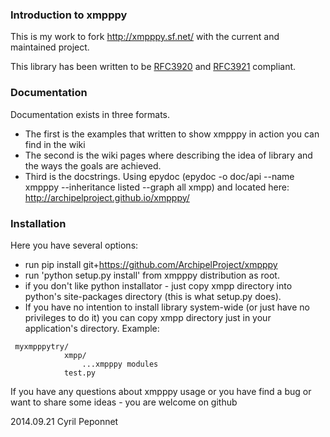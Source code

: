 ### Introduction to xmpppy

This is my work to fork http://xmpppy.sf.net/ with the current and maintained project.

This library has been written to be [RFC3920](https://datatracker.ietf.org/doc/rfc3920/) and [RFC3921](https://datatracker.ietf.org/doc/rfc3921/) compliant.

### Documentation

Documentation exists in three formats.
* The first is the examples that written to show xmpppy in action you can find in the wiki
* The second is the wiki pages where describing the idea of library and the ways the goals are achieved.
* Third is the docstrings. Using epydoc (epydoc -o doc/api --name xmpppy --inheritance listed --graph all xmpp) and located here: http://archipelproject.github.io/xmpppy/

### Installation

Here you have several options:
  * run pip install git+https://github.com/ArchipelProject/xmpppy
  * run 'python setup.py install' from xmpppy distribution as root.
  * if you don't like python installator - just copy xmpp directory into python's site-packages directory (this is what setup.py does).
  * If you have no intention to install library system-wide (or just have no privileges to do it) you can copy xmpp directory just in your application's directory. Example:

```
 myxmpppytry/
            xmpp/
                ...xmpppy modules
            test.py
```

If you have any questions about xmpppy usage or you have find a bug or want
to share some ideas - you are welcome on github

2014.09.21                  Cyril Peponnet
